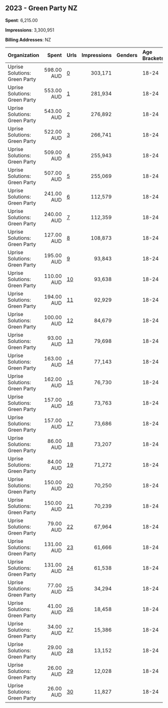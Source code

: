 ## 2023 - Green Party NZ 
**Spent**: 6,215.00

**Impressions**: 3,300,951

**Billing Addresses**: NZ

|Organization|Spent|Urls|Impressions|Genders|Age Brackets|Country Codes|
|:---|---:|:---|---:|:---|:---|:---|
|Uprise Solutions: Green Party|598.00 AUD|[0](https://www.snap.com/political-ads/asset/151063ef4834a95b6a0aa013bc8b05ea134134e00daf9fb82c269802ab7414a3?mediaType=mp4)|303,171||18-24|new zealand|
|Uprise Solutions: Green Party|553.00 AUD|[1](https://www.snap.com/political-ads/asset/5b4041418a44cacf2ec7e49155db56badc2e4f131ac81c38e2de397e22b54fcc?mediaType=mp4)|281,934||18-24|new zealand|
|Uprise Solutions: Green Party|543.00 AUD|[2](https://www.snap.com/political-ads/asset/5fb0e34ec91889f1fe2b494802056cf25f7b464610513fa23c0512c3b847a2b7?mediaType=mp4)|276,892||18-24|new zealand|
|Uprise Solutions: Green Party|522.00 AUD|[3](https://www.snap.com/political-ads/asset/522247ef5f8e12531b66ed8f7b7f16e1dd0aec37f382a90a4c3f6bebc216366c?mediaType=mp4)|266,741||18-24|new zealand|
|Uprise Solutions: Green Party|509.00 AUD|[4](https://www.snap.com/political-ads/asset/0db1375ae22ce8d4d17c88ccc270ae9fe7839946025ec44e4a5d53711e2c166b?mediaType=mp4)|255,943||18-24|new zealand|
|Uprise Solutions: Green Party|507.00 AUD|[5](https://www.snap.com/political-ads/asset/0db1375ae22ce8d4d17c88ccc270ae9fe7839946025ec44e4a5d53711e2c166b?mediaType=mp4)|255,069||18-24|new zealand|
|Uprise Solutions: Green Party|241.00 AUD|[6](https://www.snap.com/political-ads/asset/d9155f42dd78812a1f8017e582df7f77cf1881a586878643676a470868c93d4c?mediaType=mp4)|112,579||18-24|new zealand|
|Uprise Solutions: Green Party|240.00 AUD|[7](https://www.snap.com/political-ads/asset/d9155f42dd78812a1f8017e582df7f77cf1881a586878643676a470868c93d4c?mediaType=mp4)|112,359||18-24|new zealand|
|Uprise Solutions: Green Party|127.00 AUD|[8](https://www.snap.com/political-ads/asset/d9155f42dd78812a1f8017e582df7f77cf1881a586878643676a470868c93d4c?mediaType=mp4)|108,873||18-24|new zealand|
|Uprise Solutions: Green Party|195.00 AUD|[9](https://www.snap.com/political-ads/asset/27f85af6f0942e6b12c4c6f69a18cd83bd89f212ff75222ab192f9f9d253cd72?mediaType=mp4)|93,843||18-24|new zealand|
|Uprise Solutions: Green Party|110.00 AUD|[10](https://www.snap.com/political-ads/asset/27f85af6f0942e6b12c4c6f69a18cd83bd89f212ff75222ab192f9f9d253cd72?mediaType=mp4)|93,638||18-24|new zealand|
|Uprise Solutions: Green Party|194.00 AUD|[11](https://www.snap.com/political-ads/asset/27f85af6f0942e6b12c4c6f69a18cd83bd89f212ff75222ab192f9f9d253cd72?mediaType=mp4)|92,929||18-24|new zealand|
|Uprise Solutions: Green Party|100.00 AUD|[12](https://www.snap.com/political-ads/asset/806b4f73b65c75665bd1031fc4f2a0b17560637553df5f350a6c3a6be4c42aca?mediaType=mp4)|84,679||18-24|new zealand|
|Uprise Solutions: Green Party|93.00 AUD|[13](https://www.snap.com/political-ads/asset/888d4e4cae9c54dbc1c581170bd322f14a348dd348c29cadda3c4ff2fb4899c8?mediaType=mp4)|79,698||18-24|new zealand|
|Uprise Solutions: Green Party|163.00 AUD|[14](https://www.snap.com/political-ads/asset/888d4e4cae9c54dbc1c581170bd322f14a348dd348c29cadda3c4ff2fb4899c8?mediaType=mp4)|77,143||18-24|new zealand|
|Uprise Solutions: Green Party|162.00 AUD|[15](https://www.snap.com/political-ads/asset/888d4e4cae9c54dbc1c581170bd322f14a348dd348c29cadda3c4ff2fb4899c8?mediaType=mp4)|76,730||18-24|new zealand|
|Uprise Solutions: Green Party|157.00 AUD|[16](https://www.snap.com/political-ads/asset/e990ca4ebb79d59555988184c745cf9d687f330c22a6981c8519829b62bb53a7?mediaType=mp4)|73,763||18-24|new zealand|
|Uprise Solutions: Green Party|157.00 AUD|[17](https://www.snap.com/political-ads/asset/e990ca4ebb79d59555988184c745cf9d687f330c22a6981c8519829b62bb53a7?mediaType=mp4)|73,686||18-24|new zealand|
|Uprise Solutions: Green Party|86.00 AUD|[18](https://www.snap.com/political-ads/asset/17d86571564a9f5b0b160839af5f360739b81dfeb89e574dcbb68108bb1834de?mediaType=mp4)|73,207||18-24|new zealand|
|Uprise Solutions: Green Party|84.00 AUD|[19](https://www.snap.com/political-ads/asset/e990ca4ebb79d59555988184c745cf9d687f330c22a6981c8519829b62bb53a7?mediaType=mp4)|71,272||18-24|new zealand|
|Uprise Solutions: Green Party|150.00 AUD|[20](https://www.snap.com/political-ads/asset/17d86571564a9f5b0b160839af5f360739b81dfeb89e574dcbb68108bb1834de?mediaType=mp4)|70,250||18-24|new zealand|
|Uprise Solutions: Green Party|150.00 AUD|[21](https://www.snap.com/political-ads/asset/17d86571564a9f5b0b160839af5f360739b81dfeb89e574dcbb68108bb1834de?mediaType=mp4)|70,239||18-24|new zealand|
|Uprise Solutions: Green Party|79.00 AUD|[22](https://www.snap.com/political-ads/asset/0db1375ae22ce8d4d17c88ccc270ae9fe7839946025ec44e4a5d53711e2c166b?mediaType=mp4)|67,964||18-24|new zealand|
|Uprise Solutions: Green Party|131.00 AUD|[23](https://www.snap.com/political-ads/asset/806b4f73b65c75665bd1031fc4f2a0b17560637553df5f350a6c3a6be4c42aca?mediaType=mp4)|61,666||18-24|new zealand|
|Uprise Solutions: Green Party|131.00 AUD|[24](https://www.snap.com/political-ads/asset/806b4f73b65c75665bd1031fc4f2a0b17560637553df5f350a6c3a6be4c42aca?mediaType=mp4)|61,538||18-24|new zealand|
|Uprise Solutions: Green Party|77.00 AUD|[25](https://www.snap.com/political-ads/asset/2731ab152d4c2cc2844356d22bb16dbc7775069f0c138487e260e5e948cd3890?mediaType=mp4)|34,294||18-24|new zealand|
|Uprise Solutions: Green Party|41.00 AUD|[26](https://www.snap.com/political-ads/asset/c65c1736a6f5e953f54410d6c892109ec2d4eecb7e961f65f7122031dfce515a?mediaType=mp4)|18,458||18-24|new zealand|
|Uprise Solutions: Green Party|34.00 AUD|[27](https://www.snap.com/political-ads/asset/b116edb1d2edfe63982e69050a5cbf6535234ae97669ce060c86044a12a10a12?mediaType=mp4)|15,386||18-24|new zealand|
|Uprise Solutions: Green Party|29.00 AUD|[28](https://www.snap.com/political-ads/asset/bcb7a6c159cbd7ae3a95bdc5db744fc6878f46d7390b1b6fd88f5cbfe8ab64c5?mediaType=mp4)|13,152||18-24|new zealand|
|Uprise Solutions: Green Party|26.00 AUD|[29](https://www.snap.com/political-ads/asset/2b7dee76c3736e54d87e34338154ca337885fed2dde23d37b0f694e079269ad4?mediaType=mp4)|12,028||18-24|new zealand|
|Uprise Solutions: Green Party|26.00 AUD|[30](https://www.snap.com/political-ads/asset/2e51113d5ed87be12ea8ad44ea67e5459755d5bc599898f002add6a90644ec9e?mediaType=mp4)|11,827||18-24|new zealand|

